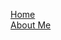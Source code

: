 <html>
<head>
 <style>
  ul {
   list-style-type: none;
   margin: 0;
   padding: 0;
  }
  
  body {
   background-color: #2F2FA2;
  }
  
  li a {
   text-align: center;
   text-decoration: none;
   display: inline-block;
   width: 80px;
   background-color: #2F2FA2;
   color: #F64C72;
   border: 2px solid #F64C72
   font-style: bold;
   cursor: pointer;
  }
 </style>
</head>
<body>

<ul>
 <li><a href="#home">Home</a></li>
 <li><a href="#about">About Me</a></li>
</ul>
 
</body>
</html>
